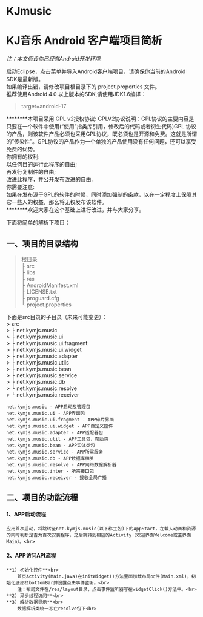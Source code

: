 KJmusic
=======
# **KJ音乐 Android 客户端项目简析** #

*注：本文假设你已经有Android开发环境*

启动Eclipse，点击菜单并导入Android客户端项目，请确保你当前的Android SDK是最新版。<br>
如果编译出错，请修改项目根目录下的 project.properties 文件。<br>
推荐使用Android 4.0 以上版本的SDK,请使用JDK1.6编译：

> target=android-17

********本项目采用 GPL v2授权协议:
GPLV2协议说明：GPL协议的主要内容是只要在一个软件中使用(“使用”指类库引用，修改后的代码或者衍生代码)GPL 协议的产品，则该软件产品必须也采用GPL协议，既必须也是开源和免费。这就是所谓的”传染性”。GPL协议的产品作为一个单独的产品使用没有任何问题，还可以享受免费的优势。<br>
你拥有的权利:<br>
    以任何目的运行此程序的自由;<br>
    再发行复制件的自由;<br>
    改进此程序，并公开发布改进的自由.<br>
你需要注意:<br>
                如果在发布源于GPL的软件的时候，同时添加强制的条款，以在一定程度上保障其它一些人的权益，那么将无权发布该软件。<br>
********欢迎大家在这个基础上进行改进，并与大家分享。<br>

下面将简单的解析下项目：<br>

## **一、项目的目录结构** ##
> 根目录<br>
> ├ src<br>
> ├ libs<br>
> ├ res<br>
> ├ AndroidManifest.xml<br>
> ├ LICENSE.txt<br>
> ├ proguard.cfg<br>
> └ project.properties<br>

下面是src目录的子目录（未来可能变更）：<br>
	> src<br>
	> ├ net.kymjs.music<br>
	> ├ net.kymjs.music.ui<br>
	> ├ net.kymjs.music.ui.fragment<br>
	> ├ net.kymjs.music.ui.widget<br>
	> ├ net.kymjs.music.adapter<br>
	> ├ net.kymjs.music.utils<br>
	> ├ net.kymjs.music.bean<br>
	> ├ net.kymjs.music.service<br>
	> ├ net.kymjs.music.db<br>
	> └ net.kymjs.music.resolve<br>
	> └ net.kymjs.music.receiver<br>
	
	net.kymjs.music	- APP启动及管理包
	net.kymjs.music.ui - APP界面包
	net.kymjs.music.ui.fragment - APP碎片界面
	net.kymjs.music.ui.widget - APP自定义控件
	net.kymjs.music.adapter - APP适配器包
	net.kymjs.music.util - APP工具包，帮助类
	net.kymjs.music.bean - APP实体类包
	net.kymjs.music.service - APP所需服务
	net.kymjs.music.db - APP数据库相关
	net.kymjs.music.resolve - APP网络数据解析器
	net.kymjs.music.inter - 所需接口包
	net.kymjs.music.receiver - 接收全局广播
	
## **二、项目的功能流程** ##
#### 1、APP启动流程 ####
	应用首次启动，将跳转至net.kymjs.music(以下称主包)下的AppStart，在载入动画和资源的同时判断是否为首次安装程序，之后跳转到相应的Activity（欢迎界面Welcome或主界面Main）。<br>

#### 2、APP访问API流程 ####
	**1) 初始化控件**<br>
		首页Activity(Main.java)在initWidget()方法里面加载布局文件(Main.xml)，初始化底部栏bottomBar并设置点击事件监听。<br>
		注：布局文件在/res/layout目录，点击事件监听器写在widgetClick()方法中。<br>
	**2) 异步线程访问**<br>
	**3) 解析数据显示**<br>
		数据解析类统一写在resolve包下<br>
